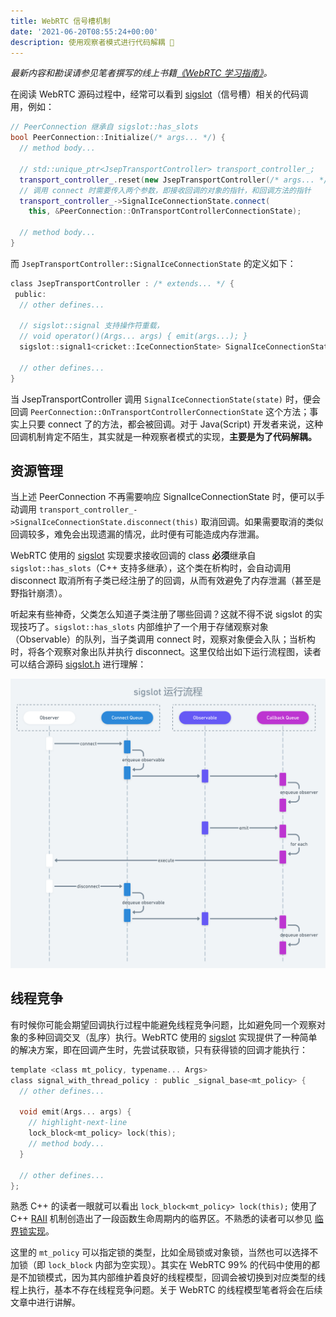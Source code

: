 ```yaml
---
title: WebRTC 信号槽机制
date: '2021-06-20T08:55:24+00:00'
description: 使用观察者模式进行代码解耦 🖖
---
```


*最新内容和勘误请参见笔者撰写的线上书籍[《WebRTC 学习指南》](https://webrtc.mthli.com/code/sigslot/)。*

在阅读 WebRTC 源码过程中，经常可以看到 [sigslot](http://sigslot.sourceforge.net/)（信号槽）相关的代码调用，例如：

```cpp:title=peer_connection.cc
// PeerConnection 继承自 sigslot::has_slots
bool PeerConnection::Initialize(/* args... */) {
  // method body...

  // std::unique_ptr<JsepTransportController> transport_controller_;
  transport_controller_.reset(new JsepTransportController(/* args... */));
  // 调用 connect 时需要传入两个参数，即接收回调的对象的指针，和回调方法的指针
  transport_controller_->SignalIceConnectionState.connect(
    this, &PeerConnection::OnTransportControllerConnectionState);

  // method body...
}
```

而 `JsepTransportController::SignalIceConnectionState` 的定义如下：

```cpp:title=jesp_transport_controller.h
class JsepTransportController : /* extends... */ {
 public:
  // other defines...

  // sigslot::signal 支持操作符重载，
  // void operator()(Args... args) { emit(args...); }
  sigslot::signal1<cricket::IceConnectionState> SignalIceConnectionState;

  // other defines...
}
```

当 JsepTransportController 调用 `SignalIceConnectionState(state)` 时，便会回调 `PeerConnection::OnTransportControllerConnectionState` 这个方法；事实上只要 connect 了的方法，都会被回调。对于 Java(Script) 开发者来说，这种回调机制肯定不陌生，其实就是一种观察者模式的实现，**主要是为了代码解耦。**

## 资源管理

当上述 PeerConnection 不再需要响应 SignalIceConnectionState 时，便可以手动调用 `transport_controller_->SignalIceConnectionState.disconnect(this)` 取消回调。如果需要取消的类似回调较多，难免会出现遗漏的情况，此时便有可能造成内存泄漏。

WebRTC 使用的 [sigslot](http://sigslot.sourceforge.net/) 实现要求接收回调的 class **必须**继承自 `sigslot::has_slots`（C++ 支持多继承），这个类在析构时，会自动调用 disconnect 取消所有子类已经注册了的回调，从而有效避免了内存泄漏（甚至是野指针崩溃）。

听起来有些神奇，父类怎么知道子类注册了哪些回调？这就不得不说 sigslot 的实现技巧了。`sigslot::has_slots` 内部维护了一个用于存储观察对象（Observable）的队列，当子类调用 connect 时，观察对象便会入队；当析构时，将各个观察对象出队并执行 disconnect。这里仅给出如下运行流程图，读者可以结合源码 [sigslot.h](https://webrtc.googlesource.com/src/+/refs/heads/master/rtc_base/third_party/sigslot/sigslot.h) 进行理解：

![](./sigslot.png)

## 线程竞争

有时候你可能会期望回调执行过程中能避免线程竞争问题，比如避免同一个观察对象的多种回调交叉（乱序）执行。WebRTC 使用的 [sigslot](http://sigslot.sourceforge.net/) 实现提供了一种简单的解决方案，即在回调产生时，先尝试获取锁，只有获得锁的回调才能执行：

```cpp:title=sigslot.h
template <class mt_policy, typename... Args>
class signal_with_thread_policy : public _signal_base<mt_policy> {
  // other defines...

  void emit(Args... args) {
    // highlight-next-line
    lock_block<mt_policy> lock(this);
    // method body...
  }

  // other defines...
};
```

熟悉 C++ 的读者一眼就可以看出 `lock_block<mt_policy> lock(this);` 使用了 C++ [RAII](https://zh.cppreference.com/w/cpp/language/raii) 机制创造出了一段函数生命周期内的临界区。不熟悉的读者可以参见 [临界锁实现](https://webrtc.mthli.com/code/criticalsection/)。

这里的 `mt_policy` 可以指定锁的类型，比如全局锁或对象锁，当然也可以选择不加锁（即 `lock_block` 内部为空实现）。其实在 WebRTC 99% 的代码中使用的都是不加锁模式，因为其内部维护着良好的线程模型，回调会被切换到对应类型的线程上执行，基本不存在线程竞争问题。关于 WebRTC 的线程模型笔者将会在后续文章中进行讲解。
